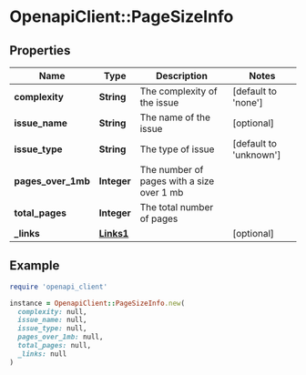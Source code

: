 # OpenapiClient::PageSizeInfo

## Properties

| Name | Type | Description | Notes |
| ---- | ---- | ----------- | ----- |
| **complexity** | **String** | The complexity of the issue | [default to &#39;none&#39;] |
| **issue_name** | **String** | The name of the issue | [optional] |
| **issue_type** | **String** | The type of issue | [default to &#39;unknown&#39;] |
| **pages_over_1mb** | **Integer** | The number of pages with a size over 1 mb |  |
| **total_pages** | **Integer** | The total number of pages |  |
| **_links** | [**Links1**](Links1.md) |  | [optional] |

## Example

```ruby
require 'openapi_client'

instance = OpenapiClient::PageSizeInfo.new(
  complexity: null,
  issue_name: null,
  issue_type: null,
  pages_over_1mb: null,
  total_pages: null,
  _links: null
)
```

